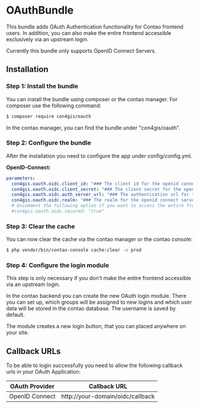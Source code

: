 # OAuthBundle
This bundle adds OAuth Authentication functionality for Contao frontend users. In addition, you can also make the entire frontend accessible exclusively via an upstream login.

Currently this bundle only supports OpenID Connect Servers.

## Installation

### Step 1: Install the bundle

You can install the bundle using composer or the contao manager. For composer use the following command:

```bash
$ composer require con4gis/oauth
```

In the contao manager, you can find the bundle under "con4gis/oauth".

### Step 2: Configure the bundle

After the installation you need to configure the app under config/config.yml.

**OpenID-Connect:**

```yml
parameters:
  con4gis.oauth.oidc.client_id: "### The client id for the openid connect server ###"
  con4gis.oauth.oidc.client_secret: "### The client secret for the openid connect server ###"
  con4gis.oauth.oidc.auth_server_url: "### The authentication url for the openid connect server ###"
  con4gis.oauth.oidc.realm: "### The realm for the openid connect server ####"
  # Uncomment the following option if you want to access the entire frontend via an upstream login
  #con4gis.oauth.oidc.secured: "true"
```

### Step 3: Clear the cache

You can now clear the cache via the contao manager or the contao console:

```bash
$ php vendor/bin/contao-console cache:clear -e prod
```

### Step 4: Configure the login module

This step is only necessary if you don't make the entire frontend accessible via an upstream login.

In the contao backend you can create the new OAuth login module. There you can set up, which groups will be assigned to new logins and which user data will be stored in the contao database. The username is saved by default. 

The module creates a new login button, that you can placed anywhere on your site.

## Callback URLs

To be able to login successfully you need to allow the following callback urls in your OAuth Application:

| OAuth Provider | Callback URL |
|-|-|
|OpenID Connect | http://your-domain/oidc/callback |